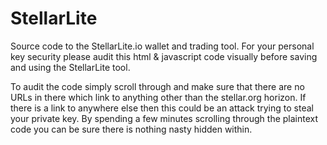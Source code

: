 # StellarLite
Source code to the StellarLite.io wallet and trading tool.
For your personal key security please audit this html & javascript code visually before saving and using the StellarLite tool.

To audit the code simply scroll through and make sure that there are no URLs in there which link to anything other than the stellar.org horizon.
If there is a link to anywhere else then this could be an attack trying to steal your private key. By spending a few minutes scrolling through the plaintext code you can be sure there is nothing nasty hidden within.
